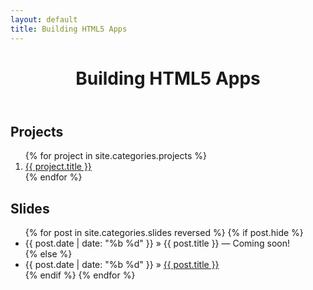 ```yaml
---
layout: default
title: Building HTML5 Apps
---
```


<header>
    <h1>Building HTML5 Apps</h1>
</header>

<section class="projects">
  <section class="container">
    <h2>Projects</h2>
    <ol>
    {% for project in site.categories.projects %}
      <li><a href="{{ project.url }}">{{ project.title }}</a></li>
    {% endfor %}
    </ol>
  </section>
</section>

<section class="slides">
  <section class="container">
    <h2>Slides</h2>
    <ul>
    {% for post in site.categories.slides reversed %}
      {% if post.hide %}
      <li class="unreleased"><span>{{ post.date | date: "%b %d" }}</span> &raquo; <span class="unreleased-link">{{ post.title }}</span> &mdash; <span class="unreleased-txt">Coming soon!</span></li>
      {% else %}
      <li><span>{{ post.date | date: "%b %d" }}</span> &raquo; <a href="{{ post.url }}">{{ post.title }}</a></li>
      {% endif %}
    {% endfor %}
    </ul>
  </section>
</section>
